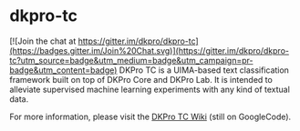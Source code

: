 # dkpro-tc

[![Join the chat at https://gitter.im/dkpro/dkpro-tc](https://badges.gitter.im/Join%20Chat.svg)](https://gitter.im/dkpro/dkpro-tc?utm_source=badge&utm_medium=badge&utm_campaign=pr-badge&utm_content=badge)
DKPro TC is a UIMA-based text classification framework built on top of DKPro Core and DKPro Lab. 
It is intended to alleviate supervised machine learning experiments with any kind of textual data.

For more information, please visit the [DKPro TC Wiki](https://code.google.com/p/dkpro-tc/wiki/DKProTextClassificationOverview?tm=6) (still on GoogleCode).
